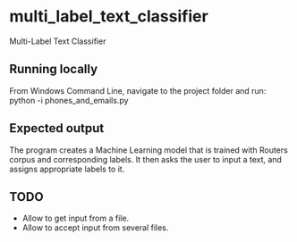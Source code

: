 # multi_label_text_classifier
Multi-Label Text Classifier

## Running locally
From Windows Command Line, navigate to the project folder and run:
python -i phones_and_emails.py

## Expected output
The program creates a Machine Learning model that is trained with Routers corpus and corresponding labels. It then asks the user to input a text, and assigns appropriate labels to it.

## TODO
- Allow to get input from a file.
- Allow to accept input from several files.
